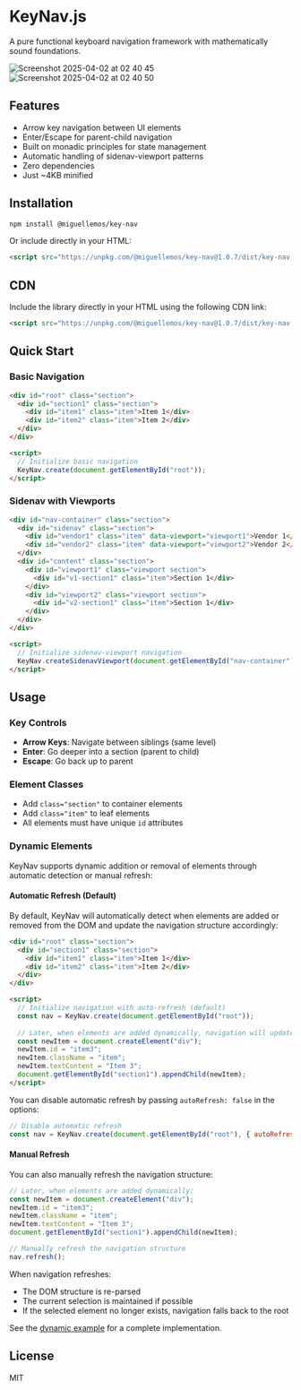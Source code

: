 # KeyNav.js

A pure functional keyboard navigation framework with mathematically sound foundations.

![Screenshot 2025-04-02 at 02 40 45](https://github.com/user-attachments/assets/209728ea-b962-42c1-baec-e8c3961eb860)
![Screenshot 2025-04-02 at 02 40 50](https://github.com/user-attachments/assets/8abe64ce-950e-4cd0-a4ca-6563f66abc01)


## Features

- Arrow key navigation between UI elements
- Enter/Escape for parent-child navigation
- Built on monadic principles for state management
- Automatic handling of sidenav-viewport patterns
- Zero dependencies
- Just ~4KB minified

## Installation

```bash
npm install @miguellemos/key-nav
```

Or include directly in your HTML:

```html
<script src="https://unpkg.com/@miguellemos/key-nav@1.0.7/dist/key-nav.js"></script>
```

## CDN

Include the library directly in your HTML using the following CDN link:

```html
<script src="https://unpkg.com/@miguellemos/key-nav@1.0.7/dist/key-nav.js"></script>
```

## Quick Start

### Basic Navigation

```html
<div id="root" class="section">
  <div id="section1" class="section">
    <div id="item1" class="item">Item 1</div>
    <div id="item2" class="item">Item 2</div>
  </div>
</div>

<script>
  // Initialize basic navigation
  KeyNav.create(document.getElementById("root"));
</script>
```

### Sidenav with Viewports

```html
<div id="nav-container" class="section">
  <div id="sidenav" class="section">
    <div id="vendor1" class="item" data-viewport="viewport1">Vendor 1</div>
    <div id="vendor2" class="item" data-viewport="viewport2">Vendor 2</div>
  </div>
  <div id="content" class="section">
    <div id="viewport1" class="viewport section">
      <div id="v1-section1" class="item">Section 1</div>
    </div>
    <div id="viewport2" class="viewport section">
      <div id="v2-section1" class="item">Section 1</div>
    </div>
  </div>
</div>

<script>
  // Initialize sidenav-viewport navigation
  KeyNav.createSidenavViewport(document.getElementById("nav-container"));
</script>
```

## Usage

### Key Controls

- **Arrow Keys**: Navigate between siblings (same level)
- **Enter**: Go deeper into a section (parent to child)
- **Escape**: Go back up to parent

### Element Classes

- Add `class="section"` to container elements
- Add `class="item"` to leaf elements
- All elements must have unique `id` attributes

### Dynamic Elements

KeyNav supports dynamic addition or removal of elements through automatic detection or manual refresh:

#### Automatic Refresh (Default)

By default, KeyNav will automatically detect when elements are added or removed from the DOM and update the navigation structure accordingly:

```html
<div id="root" class="section">
  <div id="section1" class="section">
    <div id="item1" class="item">Item 1</div>
    <div id="item2" class="item">Item 2</div>
  </div>
</div>

<script>
  // Initialize navigation with auto-refresh (default)
  const nav = KeyNav.create(document.getElementById("root"));
  
  // Later, when elements are added dynamically, navigation will update automatically
  const newItem = document.createElement("div");
  newItem.id = "item3";
  newItem.className = "item";
  newItem.textContent = "Item 3";
  document.getElementById("section1").appendChild(newItem);
</script>
```

You can disable automatic refresh by passing `autoRefresh: false` in the options:

```javascript
// Disable automatic refresh
const nav = KeyNav.create(document.getElementById("root"), { autoRefresh: false });
```

#### Manual Refresh

You can also manually refresh the navigation structure:

```javascript
// Later, when elements are added dynamically:
const newItem = document.createElement("div");
newItem.id = "item3";
newItem.className = "item";
newItem.textContent = "Item 3";
document.getElementById("section1").appendChild(newItem);

// Manually refresh the navigation structure
nav.refresh();
```

When navigation refreshes:
- The DOM structure is re-parsed
- The current selection is maintained if possible
- If the selected element no longer exists, navigation falls back to the root

See the [dynamic example](examples/dynamic/index.html) for a complete implementation.

## License

MIT
